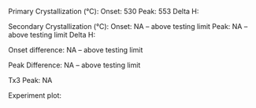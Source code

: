 Primary Crystallization (°C):
	Onset: 530
	Peak: 553
	Delta H: 

Secondary Crystallization  (°C):
	Onset: NA – above testing limit
	Peak: NA – above testing limit
	Delta H:

Onset difference: NA – above testing limit

Peak Difference: NA – above testing limit

Tx3 Peak: NA
<!-- PUBLISH STOP -->
Experiment plot:
